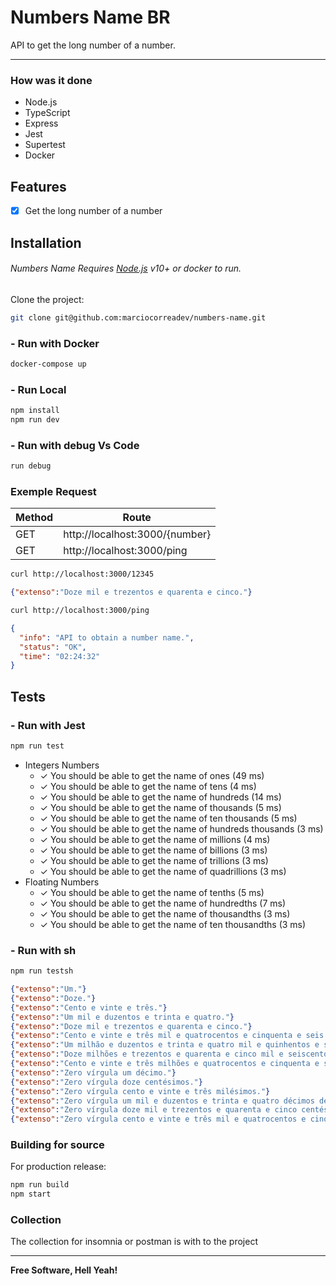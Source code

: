 # Numbers Name BR
API to get the long number of a number.

----

### How was it done
- Node.js
- TypeScript
- Express
- Jest
- Supertest
- Docker
## Features
- [x] Get the long number of a number

## Installation
###### Numbers Name Requires [Node.js](https://nodejs.org/) v10+ or docker to run.
Clone the project:
```sh
git clone git@github.com:marciocorreadev/numbers-name.git
```
### - Run with Docker
```sh
docker-compose up
```
### - Run Local
```sh
npm install 
npm run dev
```
### - Run with debug Vs Code
```sh
run debug
```
### Exemple Request
| Method | Route |
| ------ | ------ |
| GET | http://localhost:3000/{number} |
| GET | http://localhost:3000/ping  |

```sh
curl http://localhost:3000/12345
```
```JSON
{"extenso":"Doze mil e trezentos e quarenta e cinco."}
```

```sh
curl http://localhost:3000/ping
```
```JSON
{
  "info": "API to obtain a number name.",
  "status": "OK",
  "time": "02:24:32"
}
```


## Tests

### - Run with Jest
```sh
npm run test
```

-  Integers Numbers
    * ✓ You should be able to get the name of ones (49 ms)
    * ✓ You should be able to get the name of tens (4 ms)
    * ✓ You should be able to get the name of hundreds (14 ms)
    * ✓ You should be able to get the name of thousands (5 ms)
    * ✓ You should be able to get the name of ten thousands (5 ms)
    * ✓ You should be able to get the name of hundreds thousands (3 ms)
    * ✓ You should be able to get the name of millions (4 ms)
    * ✓ You should be able to get the name of billions (3 ms)
    * ✓ You should be able to get the name of trillions (3 ms)
    * ✓ You should be able to get the name of quadrillions (3 ms)
- Floating Numbers
    * ✓ You should be able to get the name of tenths (5 ms)
    * ✓ You should be able to get the name of hundredths (7 ms)
    * ✓ You should be able to get the name of thousandths (3 ms)
    * ✓ You should be able to get the name of ten thousandths (3 ms)
    
### - Run with sh
```sh
npm run testsh
```
``` JSON
{"extenso":"Um."}
{"extenso":"Doze."}
{"extenso":"Cento e vinte e três."}
{"extenso":"Um mil e duzentos e trinta e quatro."}
{"extenso":"Doze mil e trezentos e quarenta e cinco."}
{"extenso":"Cento e vinte e três mil e quatrocentos e cinquenta e seis."}
{"extenso":"Um milhão e duzentos e trinta e quatro mil e quinhentos e sessenta e sete."}
{"extenso":"Doze milhões e trezentos e quarenta e cinco mil e seiscentos e setenta e oito."}
{"extenso":"Cento e vinte e três milhões e quatrocentos e cinquenta e seis mil e setecentos e oitenta e nove."}
{"extenso":"Zero vírgula um décimo."}
{"extenso":"Zero vírgula doze centésimos."}
{"extenso":"Zero vírgula cento e vinte e três milésimos."}
{"extenso":"Zero vírgula um mil e duzentos e trinta e quatro décimos de milésimo."}
{"extenso":"Zero vírgula doze mil e trezentos e quarenta e cinco centésimos de milésimo."}
{"extenso":"Zero vírgula cento e vinte e três mil e quatrocentos e cinquenta e seis milionésimos."}
```

### Building for source
For production release:

```sh
npm run build
npm start
```

### Collection
The collection for insomnia or postman is with to the project

_______

**Free Software, Hell Yeah!**
